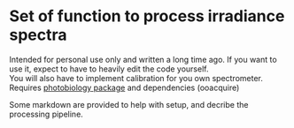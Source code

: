 # Set of function to process irradiance spectra  
Intended for personal use only and written a long time ago. If you want to use it, expect to have to heavily edit the code yourself.   
You will also have to implement calibration for you own spectrometer.  
Requires [photobiology package](https://github.com/aphalo/photobiology) and dependencies (ooacquire)   

Some markdown are provided to help with setup, and decribe the processing pipeline.  
